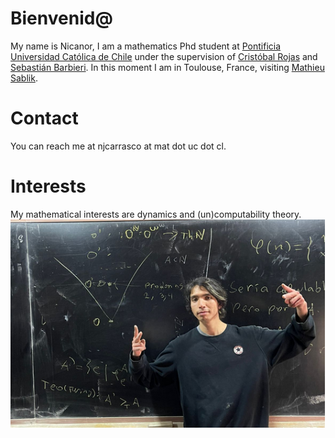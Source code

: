 Bienvenid@
=======

My name is Nicanor, I am a mathematics Phd student at [Pontificia Universidad Católica de Chile][] under the supervision of [Cristóbal Rojas][] and [Sebastián Barbieri][]. In this moment I am in Toulouse, France, visiting [Mathieu Sablik][]. 

# Contact
You can reach me at njcarrasco at mat dot uc dot cl.  

# Interests
My mathematical interests are dynamics and (un)computability theory.
![Alt text](Yo.png 'Yo mismo')

[Pontificia Universidad Católica de Chile]: http://mat.uc.cl/

[Cristóbal Rojas]: https://www.mat.uc.cl/personas/perfil/cristobal.rojas

[Sebastián Barbieri]: http://www.sbarbieri.usach.cl/index.html

[Mathieu Sablik]: https://www.math.univ-toulouse.fr/~msablik/

[About]: /about


